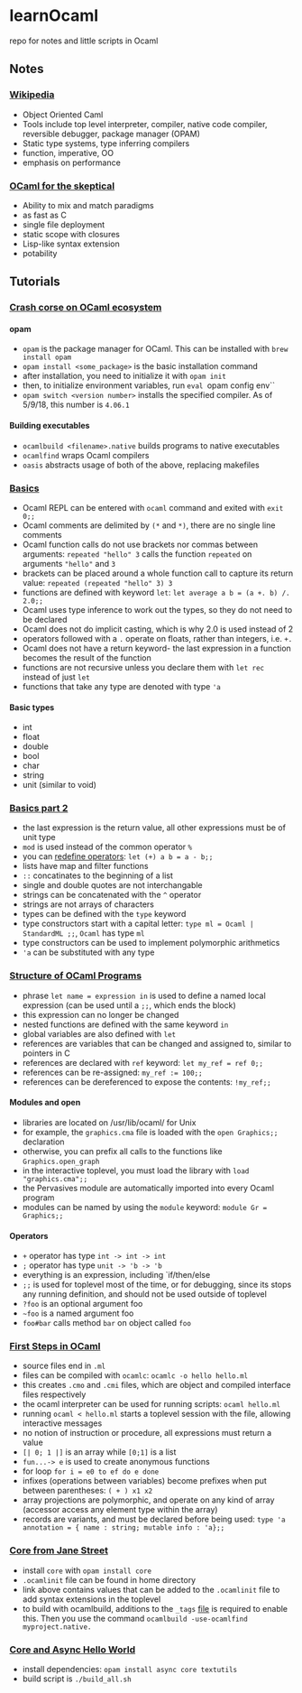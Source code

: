 # learnOcaml
repo for notes and little scripts in Ocaml

## Notes
### [Wikipedia](https://en.wikipedia.org/wiki/OCaml)
* Object Oriented Caml
* Tools include top level interpreter, compiler, native code compiler, reversible debugger, package manager (OPAM)
* Static type systems, type inferring compilers
* function, imperative, OO
* emphasis on performance

### [OCaml for the skeptical](https://www2.lib.uchicago.edu/keith/ocaml-class/why.html)
* Ability to mix and match paradigms
* as fast as C
* single file deployment
* static scope with closures
* Lisp-like syntax extension
* potability

## Tutorials
### [Crash corse on OCaml ecosystem](https://ocaml.org/learn/tutorials/get_up_and_running.html)
#### opam
* `opam` is the package manager for OCaml. This can be installed with `brew install opam`
* `opam install <some_package>` is the basic installation command
* after installation, you need to initialize it with `opam init`
* then, to initialize environment variables, run `eval `opam config env``
* `opam switch <version number>` installs the specified compiler. As of 5/9/18, this number is `4.06.1`
#### Building executables
* `ocamlbuild <filename>.native` builds programs to native executables
* `ocamlfind` wraps Ocaml compilers
* `oasis` abstracts usage of both of the above, replacing makefiles

### [Basics](https://ocaml.org/learn/tutorials/basics.html)
* Ocaml REPL can be entered with `ocaml` command and exited with `exit 0;;`
* Ocaml comments are delimited by `(*` and `*)`, there are no single line comments
* Ocaml function calls do not use brackets nor commas between arguments: `repeated "hello" 3` calls the function `repeated` on arguments `"hello"` and `3`
* brackets can be placed around a whole function call to capture its return value: `repeated (repeated "hello" 3) 3`
* functions are defined with keyword `let`: `let average a b = (a +. b) /. 2.0;;`
* Ocaml uses type inference to work out the types, so they do not need to be declared
* Ocaml does not do implicit casting, which is why 2.0 is used instead of 2
* operators followed with a `.` operate on floats, rather than integers, i.e. `+.`
* Ocaml does not have a return keyword- the last expression in a function becomes the result of the function
* functions are not recursive unless you declare them with `let rec` instead of just `let`
* functions that take any type are denoted with type `'a`

#### Basic types
* int
* float
* double
* bool
* char
* string
* unit (similar to void)

### [Basics part 2](https://learnxinyminutes.com/docs/ocaml/)
* the last expression is the return value, all other expressions must be of unit type
* `mod` is used instead of the common operator `%`
* you can [redefine operators](http://blog.shaynefletcher.org/2016/09/custom-operators-in-ocaml.html): `let (+) a b = a - b;;`
* lists have map and filter functions
* `::` concatinates to the beginning of a list
* single and double quotes are not interchangable
* strings can be concatenated with the `^` operator
* strings are not arrays of characters
* types can be defined with the `type` keyword
* type constructors start with a capital letter: `type ml = Ocaml | StandardML ;;`, `Ocaml` has type `ml`
* type constructors can be used to implement polymorphic arithmetics
* `'a` can be substituted with any type

### [Structure of OCaml Programs](https://ocaml.org/learn/tutorials/structure_of_ocaml_programs.html)
* phrase `let name = expression in` is used to define a named local expression (can be used until a `;;`, which ends the block)
* this expression can no longer be changed
* nested functions are defined with the same keyword `in`
* global variables are also defined with `let`
* references are variables that can be changed and assigned to, similar to pointers in C
* references are declared with `ref` keyword: `let my_ref = ref 0;;`
* references can be re-assigned: `my_ref := 100;;`
* references can be dereferenced to expose the contents: `!my_ref;;`

#### Modules and open
* libraries are located on /usr/lib/ocaml/ for Unix
* for example, the `graphics.cma` file is loaded with the `open Graphics;;` declaration
* otherwise, you can prefix all calls to the functions like `Graphics.open_graph`
* in the interactive toplevel, you must load the library with `load "graphics.cma";;`
* the Pervasives module are automatically imported into every Ocaml program
* modules can be named by using the `module` keyword: `module Gr = Graphics;;`

#### Operators
* `+` operator has type `int -> int -> int`
* `;` operator has type `unit -> 'b -> 'b`
* everything is an expression, including `if/then/else
* `;;` is used for toplevel most of the time, or for debugging, since its stops any running definition, and should not be used outside of toplevel
* `?foo` is an optional argument foo
* `~foo` is a named argument foo
* `foo#bar` calls method `bar` on object called `foo`

### [First Steps in OCaml](https://caml.inria.fr/pub/docs/u3-ocaml/ocaml-steps.html)
* source files end in `.ml`
* files can be compiled with `ocamlc`: `ocamlc -o hello hello.ml`
* this creates `.cmo` and `.cmi` files, which are object and compiled interface files respectively
* the ocaml interpreter can be used for running scripts: `ocaml hello.ml`
* running `ocaml < hello.ml` starts a toplevel session with the file, allowing interactive messages
* no notion of instruction or procedure, all expressions must return a value
* `[| 0; 1 |]` is an array while `[0;1]` is a list
* `fun...-> e` is used to create anonymous functions
* for loop `for i = e0 to ef do e done`
* infixes (operations between variables) become prefixes when put between parentheses: `( + ) x1 x2`
* array projections are polymorphic, and operate on any kind of array (accessor access any element type within the array)
* records are variants, and must be declared before being used: `type 'a annotation = { name : string; mutable info : 'a};;`



### [Core from Jane Street](https://janestreet.github.io/installation.html)
* install `core` with `opam install core`
* `.ocamlinit` file can be found in home directory
* link above contains values that can be added to the `.ocamlinit` file to add syntax extensions in the toplevel
* to build with ocamlbuild, additions to the `_tags` [file](https://ocaml.org/learn/tutorials/ocamlbuild/Tags.html) is required to enable this. Then you use the command `ocamlbuild -use-ocamlfind myproject.native.`


### [Core and Async Hello World](https://bitbucket.org/yminsky/core-hello-world)
* install dependencies: `opam install async core textutils`
* build script is `./build_all.sh`


















